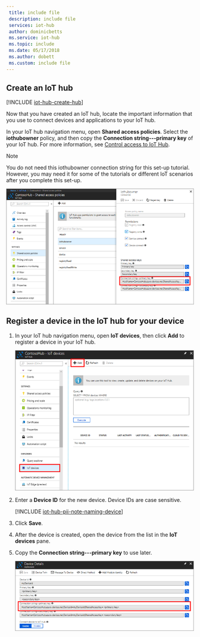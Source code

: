 ```yaml
---
 title: include file
 description: include file
 services: iot-hub
 author: dominicbetts
 ms.service: iot-hub
 ms.topic: include
 ms.date: 05/17/2018
 ms.author: dobett
 ms.custom: include file
---
```


## Create an IoT hub

[!INCLUDE [iot-hub-create-hub](iot-hub-create-hub.md)]

Now that you have created an IoT hub, locate the important information that you use to connect devices and applications to your IoT hub. 

In your IoT hub navigation menu, open **Shared access policies**.
Select the **iothubowner** policy, and then copy the **Connection string---primary key** of your IoT hub. For more information, see [Control access to IoT Hub](../articles/iot-hub/iot-hub-devguide-security.md).

   > [!NOTE] 
   > You do not need this iothubowner connection string for this set-up tutorial. However, you may need it for some of the tutorials or different IoT scenarios after you complete this set-up.

   ![Get your IoT hub connection string](./media/iot-hub-get-started-create-hub-and-device/create-iot-hub5.png)

## Register a device in the IoT hub for your device

1. In your IoT hub navigation menu, open **IoT devices**, then click **Add** to register a device in your IoT hub.

   ![Add a device in the IoT Devices of your IoT hub](./media/iot-hub-get-started-create-hub-and-device/create-identity-portal.png)

2. Enter a **Device ID** for the new device. Device IDs are case sensitive.

   [!INCLUDE [iot-hub-pii-note-naming-device](iot-hub-pii-note-naming-device.md)]

4. Click **Save**.
5. After the device is created, open the device from the list in the **IoT devices** pane.
6. Copy the **Connection string---primary key** to use later.

   ![Get the device connection string](./media/iot-hub-get-started-create-hub-and-device/device-connection-string.png)

